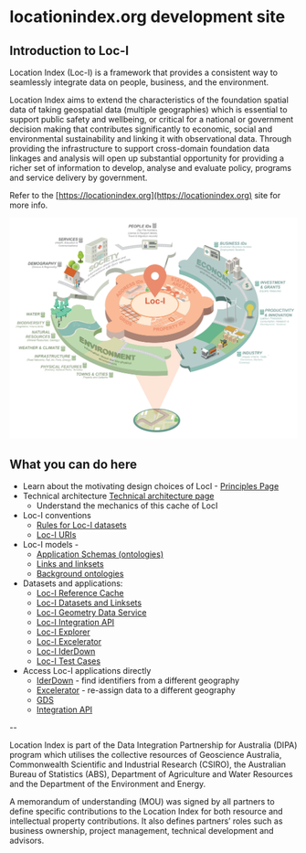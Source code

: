 # locationindex.org development site

## Introduction to Loc-I

Location Index (Loc-I) is a framework that provides a consistent way to seamlessly integrate data on people, business, and the environment.

Location Index aims to extend the characteristics of the foundation spatial data of taking geospatial data (multiple geographies) which is essential to support public safety and wellbeing, or critical for a national or government decision making that contributes significantly to economic, social and environmental sustainability and linking it with observational data. Through providing the infrastructure to support cross-domain foundation data linkages and analysis will open up substantial opportunity for providing a richer set of information to develop, analyse and evaluate policy, programs and service delivery by government.

Refer to the [https://locationindex.org](https://locationindex.org) site for more info.

![Location Index](images/lociDiagram.png "Location Index")


## What you can do here

* Learn about the motivating design choices of LocI - [Principles Page](principles.md)
* Technical architecture [Technical architecture page](technical_architecture.md)
  * Understand the mechanics of this cache of LocI
* Loc-I conventions
  * [Rules for Loc-I datasets](loci-datasets.md)
  * [Loc-I URIs](URI-conventions.md)
* Loc-I models - 
  * [Application Schemas (ontologies)](loci-ontologies.md)
  * [Links and linksets](link-statements.md)
  * [Background ontologies](models.md)
* Datasets and applications:
  * [Loc-I Reference Cache](ref-cache.md)
  * [Loc-I Datasets and Linksets](data.md)
  * [Loc-I Geometry Data Service](geometry-data-service.md)
  * [Loc-I Integration API](integration-api.md)
  * [Loc-I Explorer](explorer.md)
  * [Loc-I Excelerator](excelerator.md)
  * [Loc-I IderDown](iderDown.md)
  * [Loc-I Test Cases](https://github.com/CSIRO-enviro-informatics/loci-testdata/wiki)
* Access Loc-I applications directly
  * [IderDown](http://loci.cat/iderDown) - find identifiers from a different geography
  * [Excelerator](https://excelerator.loci.cat/) - re-assign data to a different geography
  * [GDS](geometry-data-service/api.html)
  * [Integration API](https://api2.loci.cat/api/v1/doc)

-- 

Location Index is part of the Data Integration Partnership for Australia (DIPA) program which utilises the collective resources of Geoscience Australia, Commonwealth Scientific and Industrial Research (CSIRO), the Australian Bureau of Statistics (ABS), Department of Agriculture and Water Resources and the Department of the Environment and Energy.

A memorandum of understanding (MOU) was signed by all partners to define specific contributions to the Location Index for both resource and intellectual property contributions. It also defines partnersʼ roles such as business ownership, project management, technical development and advisors.

